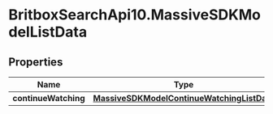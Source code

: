 # BritboxSearchApi10.MassiveSDKModelListData

## Properties
Name | Type | Description | Notes
------------ | ------------- | ------------- | -------------
**continueWatching** | [**MassiveSDKModelContinueWatchingListData**](MassiveSDKModelContinueWatchingListData.md) |  | [optional] 


